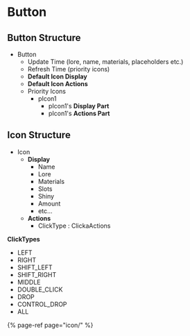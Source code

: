 # Button

## Button Structure

* Button
  * Update Time \(lore, name, materials, placeholders etc.\)
  * Refresh Time \(priority icons\)
  * **Default Icon Display**
  * **Default Icon Actions**
  * Priority Icons
    * pIcon1
      * pIcon1's **Display Part**
      * pIcon1's **Actions Part**

## Icon Structure

* Icon
  * **Display**
    * Name
    * Lore
    * Materials
    * Slots
    * Shiny
    * Amount
    * etc...
  * **Actions**
    * ClickType : ClickaActions

**ClickTypes**

* LEFT
* RIGHT
* SHIFT\_LEFT
* SHIFT\_RIGHT
* MIDDLE
* DOUBLE\_CLICK
* DROP
* CONTROL\_DROP
* ALL



{% page-ref page="icon/" %}

